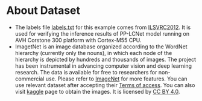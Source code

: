 # About Dataset
* The labels file [labels.txt](./labels.txt) for this example comes from [ILSVRC2012](https://www.image-net.org/). It is used for verifying the inference results of PP-LCNet model running on AVH Corstone 300 platform with Cortex-M55 CPU. 
* ImagetNet is an image database organized according to the WordNet hierarchy (currently only the nouns), in which each node of the hierarchy is depicted by hundreds and thousands of images. The project has been instrumental in advancing computer vision and deep learning research. The data is available for free to researchers for non-commercial use. Please refer to [ImageNet](https://www.image-net.org/index.php) for more features. You can use relevant dataset after accepting their [Terms of access](https://image-net.org/download). You can also visit [kaggle](https://www.kaggle.com/competitions/imagenet-object-localization-challenge/data) page to obtain the images. It is licensed by [CC BY 4.0](https://www.image-net.org/).
